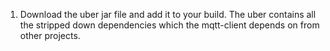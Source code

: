 1. Download the uber jar file and add it to your build. The uber contains all the stripped down dependencies which the mqtt-client depends on from other projects.
